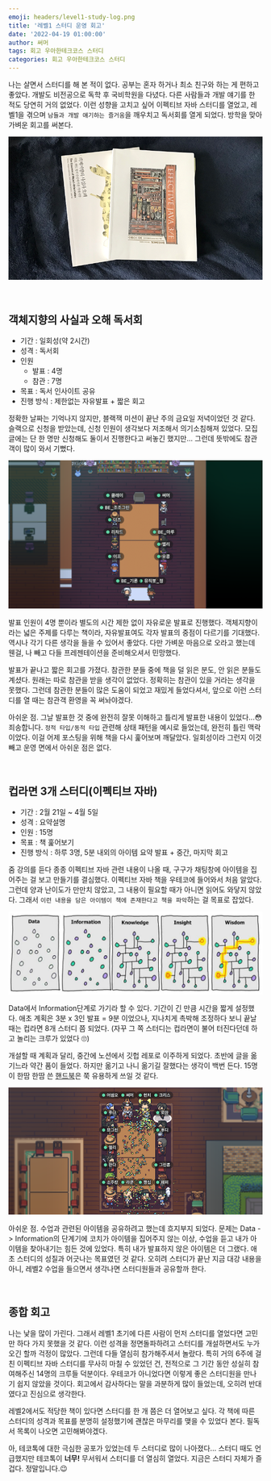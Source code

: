 ```yaml
---
emoji: headers/level1-study-log.png
title: '레벨1 스터디 운영 회고'
date: '2022-04-19 01:00:00'
author: 써머
tags: 회고 우아한테크코스 스터디
categories: 회고 우아한테크코스 스터디
---
```


나는 살면서 스터디를 해 본 적이 없다. 공부는 혼자 하거나 최소 친구와 하는 게 편하고 좋았다. 개발도 비전공으로 독학 후 국비학원을 다녔다. 다른 사람들과 개발 얘기를 한 적도 당연히 거의 없었다. 이런 성향을 고치고 싶어 이펙티브 자바 스터디를 열었고, 레벨1을 겪으며 `남들과 개발 얘기하는 즐거움`을 깨우치고 독서회를 열게 되었다. 방학을 맞아 가벼운 회고를 써본다.  

<!--more-->

![책](books.png)

<br/>

## 객체지향의 사실과 오해 독서회  
- 기간 : 일회성(약 2시간)
- 성격 : 독서회  
- 인원
  - 발표 : 4명 
  - 참관 : 7명   
- 목표 : 독서 인사이트 공유  
- 진행 방식 : 제한없는 자유발표 + 짧은 회고 

정확한 날짜는 기억나지 않지만, 블랙잭 미션이 끝난 주의 금요일 저녁이었던 것 같다. 슬랙으로 신청을 받았는데, 신청 인원이 생각보다 저조해서 의기소침해져 있었다. 모집글에는 단 한 명만 신청해도 둘이서 진행한다고 써놓긴 했지만... 그런데 뜻밖에도 참관객이 많이 와서 기뻤다.  

![독서회](oop_study.png)

발표 인원이 4명 뿐이라 별도의 시간 제한 없이 자유로운 발표로 진행했다. 객체지향이라는 넓은 주제를 다루는 책이라, 자유발표여도 각자 발표의 중점이 다르기를 기대했다. 역시나 각기 다른 생각을 들을 수 있어서 좋았다. 다만 가벼운 마음으로 오라고 했는데 웬걸, 나 빼고 다들 프레젠테이션을 준비해오셔서 민망했다.  

발표가 끝나고 짧은 회고를 가졌다. 참관한 분들 중에 책을 덜 읽은 분도, 안 읽은 분들도 계셨다. 원래는 따로 참관을 받을 생각이 없었다. 정확히는 참관이 있을 거라는 생각을 못했다. 그런데 참관한 분들이 많은 도움이 되었고 재밌게 들었다셔서, 앞으로 이런 스터디를 열 때는 참관객 환영을 꼭 써놔야겠다.   

아쉬운 점. 그날 발표한 것 중에 완전히 잘못 이해하고 틀리게 발표한 내용이 있었다...😳 죄송합니다. `정적 타입/동적 타입` 관련해 상태 패턴을 예시로 들었는데, 완전히 틀린 맥락이었다. 이걸 어제 포스팅을 위해 책을 다시 훑어보며 깨달았다. 일회성이라 그런지 이것 빼고 운영 면에서 아쉬운 점은 없다.    

<br/>

## 컵라면 3개 스터디(이펙티브 자바)  

- 기간 : 2월 21일 ~ 4월 5일  
- 성격 : 요약설명
- 인원 : 15명  
- 목표 : 책 훑어보기  
- 진행 방식 : 하루 3명, 5분 내외의 아이템 요약 발표 + 중간, 마지막 회고  

줌 강의를 듣다 종종 이펙티브 자바 관련 내용이 나올 때, 구구가 채팅창에 아이템을 집어주는 걸 보고 만들기를 결심했다. 이펙티브 자바 책을 우테코에 들어와서 처음 알았다. 그런데 양과 난이도가 만만치 않았고, 그 내용이 필요할 때가 아니면 읽어도 와닿지 않았다. 그래서 `이런 내용을 담은 아이템이 책에 존재한다고 책을 파악`하는 걸 목표로 잡았다.  

![information](information.jpeg)  

Data에서 Information단계로 가기라 할 수 있다. 기간이 긴 만큼 시간을 짧게 설정했다. 애초 계획은 3분 x 3인 발표 = 9분 이었으나, 지나치게 촉박해 조정하다 보니 끝날 때는 컵라면 8개 스터디 쯤 되었다. (자꾸 그 쪽 스터디는 컵라면이 불어 터진다던데 하고 놀리는 크루가 있었다 🙄)  

개설할 때 계획과 달리, 중간에 노션에서 깃헙 레포로 이주하게 되었다. 초반에 글을 옮기느라 약간 품이 들었다. 하지만 옮기고 나니 옮기길 잘했다는 생각이 백번 든다. 15명이 한땀 한땀 쓴 [핸드북](https://github.com/woowacourse-study/2022-daily-effective-java)은 쭉 유용하게 쓰일 것 같다. 

![컵삼스](effective_java_study.png)

아쉬운 점. 수업과 관련된 아이템을 공유하려고 했는데 흐지부지 되었다. 문제는 Data -> Information의 단계기에 코치가 아이템을 집어주지 않는 이상, 수업을 듣고 내가 아이템을 찾아내기는 힘든 것에 있었다. 특히 내가 발표하지 않은 아이템은 더 그랬다. 애초 스터디의 성질과 어긋나는 목표였던 것 같다. 오히려 스터디가 끝난 지금 대강 내용을 아니, 레벨2 수업을 들으면서 생각나면 스터디원들과 공유할까 한다.  

<br/>

## 종합 회고  

나는 낯을 많이 가린다. 그래서 레벨1 초기에 다른 사람이 먼저 스터디를 열었다면 고민만 하다 가지 못했을 것 같다. 이런 성격을 정면돌파하려고 스터디를 개설하면서도 누가 오긴 할까 걱정이 많았다. 그런데 다들 열심히 참가해주셔서 놀랐다. 특히 거의 6주에 걸친 이펙티브 자바 스터디를 무사히 마칠 수 있었던 건, 전적으로 그 기간 동안 성실히 참여해주신 14명의 크루들 덕분이다. 우테코가 아니었다면 이렇게 좋은 스터디원을 만나기 쉽지 않았을 것이다. 회고에서 감사하다는 말을 과분하게 많이 들었는데, 오히려 반대였다고 진심으로 생각한다.   

레벨2에서도 적당한 책이 있다면 스터디를 한 개 쯤은 더 열어보고 싶다. 각 책에 따른 스터디의 성격과 목표를 분명히 설정했기에 괜찮은 마무리를 맺을 수 있었다 본다. 필독서 목록이 나오면 고민해봐야겠다.   

아, 테코톡에 대한 극심한 공포가 있었는데 두 스터디로 많이 나아졌다... 스터디 때도 언급했지만 테코톡이 **너무!** 무서워서 스터디를 더 열심히 열었다. 지금은 스터디 자체가 즐겁다. 정말입니다.😉 

